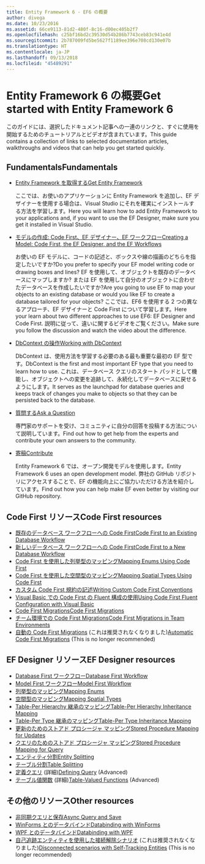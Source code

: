 ```yaml
---
title: Entity Framework 6 - EF6 の概要
author: divega
ms.date: 10/23/2016
ms.assetid: 66ce9113-81d2-480f-8c16-d00ec405b2f7
ms.openlocfilehash: c25bf16bd2c39530d54b286b7743ceb83c941e4d
ms.sourcegitcommit: 2b787009fd5be5627f1189ee396e708cd130e07b
ms.translationtype: HT
ms.contentlocale: ja-JP
ms.lasthandoff: 09/13/2018
ms.locfileid: "45489291"
---
```

# <a name="get-started-with-entity-framework-6"></a><span data-ttu-id="6f757-102">Entity Framework 6 の概要</span><span class="sxs-lookup"><span data-stu-id="6f757-102">Get started with Entity Framework 6</span></span>

<span data-ttu-id="6f757-103">このガイドには、選択したドキュメント記事への一連のリンクと、すぐに使用を開始するためのチュートリアルとビデオが含まれています。</span><span class="sxs-lookup"><span data-stu-id="6f757-103">This guide contains a collection of links to selected documentation articles, walkthroughs and videos that can help you get started quickly.</span></span>

## <a name="fundamentals"></a><span data-ttu-id="6f757-104">Fundamentals</span><span class="sxs-lookup"><span data-stu-id="6f757-104">Fundamentals</span></span>

* [<span data-ttu-id="6f757-105">Entity Framework を取得する</span><span class="sxs-lookup"><span data-stu-id="6f757-105">Get Entity Framework</span></span>](~/ef6/fundamentals/install.md)

  <span data-ttu-id="6f757-106">ここでは、お使いのアプリケーションに Entity Framework を追加し、EF デザイナーを使用する場合は、Visual Studio にそれを確実にインストールする方法を学習します。</span><span class="sxs-lookup"><span data-stu-id="6f757-106">Here you will learn how to add Entity Framework to your applications and, if you want to use the EF Designer, make sure you get it installed in Visual Studio.</span></span>

* [<span data-ttu-id="6f757-107">モデルの作成: Code First、EF デザイナー、EF ワークフロー</span><span class="sxs-lookup"><span data-stu-id="6f757-107">Creating a Model: Code First, the EF Designer, and the EF Workflows</span></span>](~/ef6/modeling/index.md)

  <span data-ttu-id="6f757-108">お使いの EF モデルに、コードの記述と、ボックスや線の描画のどちらを指定したいですか?</span><span class="sxs-lookup"><span data-stu-id="6f757-108">Do you prefer to specify your EF model writing code or drawing boxes and lines?</span></span>
<span data-ttu-id="6f757-109">EF を使用して、オブジェクトを既存のデータベースにマップしますか? または EF を使用して自分のオブジェクトに合わせたデータベースを作成したいですか?</span><span class="sxs-lookup"><span data-stu-id="6f757-109">Are you going to use EF to map your objects to an existing database or would you like EF to create a database tailored for your objects?</span></span>
<span data-ttu-id="6f757-110">ここでは、EF6 を使用する 2 つの異なるアプローチ、EF デザイナーと Code First について学習します。</span><span class="sxs-lookup"><span data-stu-id="6f757-110">Here your learn about two different approaches to use EF6: EF Designer and Code First.</span></span>
<span data-ttu-id="6f757-111">説明に従って、違いに関するビデオをご覧ください。</span><span class="sxs-lookup"><span data-stu-id="6f757-111">Make sure you follow the discussion and watch the video about the difference.</span></span>

* [<span data-ttu-id="6f757-112">DbContext の操作</span><span class="sxs-lookup"><span data-stu-id="6f757-112">Working with DbContext</span></span>](~/ef6/fundamentals/working-with-dbcontext.md)

  <span data-ttu-id="6f757-113">DbContext は、使用方法を学習する必要のある最も重要な最初の EF 型です。</span><span class="sxs-lookup"><span data-stu-id="6f757-113">DbContext is the first and most important EF type that you need to learn how to use.</span></span> <span data-ttu-id="6f757-114">これは、データベース クエリのスタート パッドとして機能し、オブジェクトへの変更を追跡して、永続化してデータベースに戻せるようにします。</span><span class="sxs-lookup"><span data-stu-id="6f757-114">It serves as the launchpad for database queries and keeps track of changes you make to objects so that they can be persisted back to the database.</span></span>

* [<span data-ttu-id="6f757-115">質問する</span><span class="sxs-lookup"><span data-stu-id="6f757-115">Ask a Question</span></span>](~/ef6/resources/get-help.md)

  <span data-ttu-id="6f757-116">専門家のサポートを受け、コミュニティに自分の回答を投稿する方法について説明しています。</span><span class="sxs-lookup"><span data-stu-id="6f757-116">Find out how to get help from the experts and contribute your own answers to the community.</span></span>

* [<span data-ttu-id="6f757-117">寄稿</span><span class="sxs-lookup"><span data-stu-id="6f757-117">Contribute</span></span>](http://github.com/aspnet/EntityFramework6/)

  <span data-ttu-id="6f757-118">Entity Framework 6 では、オープン開発モデルを使用します。</span><span class="sxs-lookup"><span data-stu-id="6f757-118">Entity Framework 6 uses an open development model.</span></span> <span data-ttu-id="6f757-119">弊社の GitHub リポジトリにアクセスすることで、EF の機能向上にご協力いただける方法を紹介しています。</span><span class="sxs-lookup"><span data-stu-id="6f757-119">Find out how you can help make EF even better by visiting our GitHub repository.</span></span>

## <a name="code-first-resources"></a><span data-ttu-id="6f757-120">Code First リソース</span><span class="sxs-lookup"><span data-stu-id="6f757-120">Code First resources</span></span>

  - [<span data-ttu-id="6f757-121">既存のデータベース ワークフローへの Code First</span><span class="sxs-lookup"><span data-stu-id="6f757-121">Code First to an Existing Database Workflow</span></span>](~/ef6/modeling/code-first/workflows/existing-database.md)
  - [<span data-ttu-id="6f757-122">新しいデータベース ワークフローへの Code First</span><span class="sxs-lookup"><span data-stu-id="6f757-122">Code First to a New Database Workflow</span></span>](~/ef6/modeling/code-first/workflows/new-database.md)
  - [<span data-ttu-id="6f757-123">Code First を使用した列挙型のマッピング</span><span class="sxs-lookup"><span data-stu-id="6f757-123">Mapping Enums Using Code First</span></span>](~/ef6/modeling/code-first/data-types/enums.md)
  - [<span data-ttu-id="6f757-124">Code First を使用した空間型のマッピング</span><span class="sxs-lookup"><span data-stu-id="6f757-124">Mapping Spatial Types Using Code First</span></span>](~/ef6/modeling/code-first/data-types/spatial.md)
  - [<span data-ttu-id="6f757-125">カスタム Code First 規約の記述</span><span class="sxs-lookup"><span data-stu-id="6f757-125">Writing Custom Code First Conventions</span></span>](~/ef6/modeling/code-first/conventions/custom.md)
  - [<span data-ttu-id="6f757-126">Visual Basic での Code First の Fluent 構成の使用</span><span class="sxs-lookup"><span data-stu-id="6f757-126">Using Code First Fluent Configuration with Visual Basic</span></span>](~/ef6/modeling/code-first/fluent/vb.md)
  - [<span data-ttu-id="6f757-127">Code First Migrations</span><span class="sxs-lookup"><span data-stu-id="6f757-127">Code First Migrations</span></span>](~/ef6/modeling/code-first/migrations/index.md)
  - [<span data-ttu-id="6f757-128">チーム環境での Code First Migrations</span><span class="sxs-lookup"><span data-stu-id="6f757-128">Code First Migrations in Team Environments</span></span>](~/ef6/modeling/code-first/migrations/teams.md)
  - <span data-ttu-id="6f757-129">[自動の Code First Migrations](~/ef6/modeling/code-first/migrations/automatic.md) (これは推奨されなくなりました)</span><span class="sxs-lookup"><span data-stu-id="6f757-129">[Automatic Code First Migrations](~/ef6/modeling/code-first/migrations/automatic.md) (This is no longer recommended)</span></span>

## <a name="ef-designer-resources"></a><span data-ttu-id="6f757-130">EF Designer リソース</span><span class="sxs-lookup"><span data-stu-id="6f757-130">EF Designer resources</span></span>
  - [<span data-ttu-id="6f757-131">Database First ワークフロー</span><span class="sxs-lookup"><span data-stu-id="6f757-131">Database First Workflow</span></span>](~/ef6/modeling/designer/workflows/database-first.md)
  - [<span data-ttu-id="6f757-132">Model First ワークフロー</span><span class="sxs-lookup"><span data-stu-id="6f757-132">Model First Workflow</span></span>](~/ef6/modeling/designer/workflows/model-first.md)
  - [<span data-ttu-id="6f757-133">列挙型のマッピング</span><span class="sxs-lookup"><span data-stu-id="6f757-133">Mapping Enums</span></span>](~/ef6/modeling/designer/data-types/enums.md)
  - [<span data-ttu-id="6f757-134">空間型のマッピング</span><span class="sxs-lookup"><span data-stu-id="6f757-134">Mapping Spatial Types</span></span>](~/ef6/modeling/designer/data-types/spatial.md)
  - [<span data-ttu-id="6f757-135">Table-Per Hierarchy 継承のマッピング</span><span class="sxs-lookup"><span data-stu-id="6f757-135">Table-Per Hierarchy Inheritance Mapping</span></span>](~/ef6/modeling/designer/inheritance/tph.md)
  - [<span data-ttu-id="6f757-136">Table-Per Type 継承のマッピング</span><span class="sxs-lookup"><span data-stu-id="6f757-136">Table-Per Type Inheritance Mapping</span></span>](~/ef6/modeling/designer/inheritance/tpt.md)
  - [<span data-ttu-id="6f757-137">更新のためのストアド プロシージャ マッピング</span><span class="sxs-lookup"><span data-stu-id="6f757-137">Stored Procedure Mapping for Updates</span></span>](~/ef6/modeling/designer/stored-procedures/cud.md)
  - [<span data-ttu-id="6f757-138">クエリのためのストアド プロシージャ マッピング</span><span class="sxs-lookup"><span data-stu-id="6f757-138">Stored Procedure Mapping for Query</span></span>](~/ef6/modeling/designer/stored-procedures/query.md)
  - [<span data-ttu-id="6f757-139">エンティティ分割</span><span class="sxs-lookup"><span data-stu-id="6f757-139">Entity Splitting</span></span>](~/ef6/modeling/designer/entity-splitting.md)
  - [<span data-ttu-id="6f757-140">テーブル分割</span><span class="sxs-lookup"><span data-stu-id="6f757-140">Table Splitting</span></span>](~/ef6/modeling/designer/table-splitting.md)
  - <span data-ttu-id="6f757-141">[定義クエリ](~/ef6/modeling/designer/advanced/defining-query.md) (詳細)</span><span class="sxs-lookup"><span data-stu-id="6f757-141">[Defining Query](~/ef6/modeling/designer/advanced/defining-query.md) (Advanced)</span></span>
  - <span data-ttu-id="6f757-142">[テーブル値関数](~/ef6/modeling/designer/advanced/tvfs.md) (詳細)</span><span class="sxs-lookup"><span data-stu-id="6f757-142">[Table-Valued Functions](~/ef6/modeling/designer/advanced/tvfs.md) (Advanced)</span></span>

## <a name="other-resources"></a><span data-ttu-id="6f757-143">その他のリソース</span><span class="sxs-lookup"><span data-stu-id="6f757-143">Other resources</span></span>
  - [<span data-ttu-id="6f757-144">非同期クエリと保存</span><span class="sxs-lookup"><span data-stu-id="6f757-144">Async Query and Save</span></span>](~/ef6/fundamentals/async.md)
  - [<span data-ttu-id="6f757-145">WinForms とのデータバインド</span><span class="sxs-lookup"><span data-stu-id="6f757-145">Databinding with WinForms</span></span>](~/ef6/fundamentals/databinding/winforms.md)
  - [<span data-ttu-id="6f757-146">WPF とのデータバインド</span><span class="sxs-lookup"><span data-stu-id="6f757-146">Databinding with WPF</span></span>](~/ef6/fundamentals/databinding/wpf.md)
  - <span data-ttu-id="6f757-147">[自己追跡エンティティを使用した接続解除シナリオ](~/ef6/fundamentals/disconnected-entities/self-tracking-entities/walkthrough.md) (これは推奨されなくなりました)</span><span class="sxs-lookup"><span data-stu-id="6f757-147">[Disconnected scenarios with Self-Tracking Entities](~/ef6/fundamentals/disconnected-entities/self-tracking-entities/walkthrough.md) (This is no longer recommended)</span></span>
